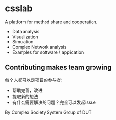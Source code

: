 # csslab

A platform for method share and cooperation.

- Data analysis
- Visualization
- Simulation
- Complex Network analysis
- Examples for software \ application

## Contributing makes team growing

每个人都可以是项目的参与者:
- 帮助完善，改进
- 提取新的想法
- 有什么需要解决的问题？完全可以发起issue


By Complex Society System Group of DUT
